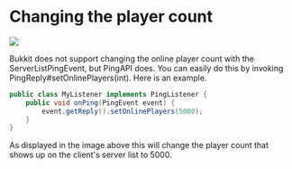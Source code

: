 # Changing the player count

<img src="http://i.imgur.com/ZsavWWd.png"></img>

Bukkit does not support changing the online player count with the ServerListPingEvent, but PingAPI does. You can easily do this by invoking PingReply#setOnlinePlayers(int). Here is an example.

```java
public class MyListener implements PingListener {
    public void onPing(PingEvent event) {
        event.getReply().setOnlinePlayers(5000);
    }
}
```
As displayed in the image above this will change the player count that shows up on the client's server list to 5000.
